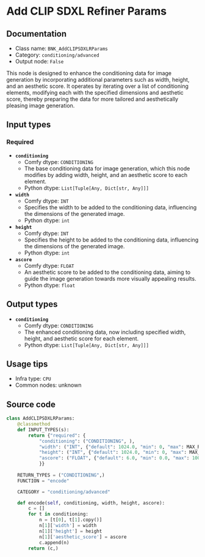 # Add CLIP SDXL Refiner Params
## Documentation
- Class name: `BNK_AddCLIPSDXLRParams`
- Category: `conditioning/advanced`
- Output node: `False`

This node is designed to enhance the conditioning data for image generation by incorporating additional parameters such as width, height, and an aesthetic score. It operates by iterating over a list of conditioning elements, modifying each with the specified dimensions and aesthetic score, thereby preparing the data for more tailored and aesthetically pleasing image generation.
## Input types
### Required
- **`conditioning`**
    - Comfy dtype: `CONDITIONING`
    - The base conditioning data for image generation, which this node modifies by adding width, height, and an aesthetic score to each element.
    - Python dtype: `List[Tuple[Any, Dict[str, Any]]]`
- **`width`**
    - Comfy dtype: `INT`
    - Specifies the width to be added to the conditioning data, influencing the dimensions of the generated image.
    - Python dtype: `int`
- **`height`**
    - Comfy dtype: `INT`
    - Specifies the height to be added to the conditioning data, influencing the dimensions of the generated image.
    - Python dtype: `int`
- **`ascore`**
    - Comfy dtype: `FLOAT`
    - An aesthetic score to be added to the conditioning data, aiming to guide the image generation towards more visually appealing results.
    - Python dtype: `float`
## Output types
- **`conditioning`**
    - Comfy dtype: `CONDITIONING`
    - The enhanced conditioning data, now including specified width, height, and aesthetic score for each element.
    - Python dtype: `List[Tuple[Any, Dict[str, Any]]]`
## Usage tips
- Infra type: `CPU`
- Common nodes: unknown


## Source code
```python
class AddCLIPSDXLRParams:
    @classmethod
    def INPUT_TYPES(s):
        return {"required": {
            "conditioning": ("CONDITIONING", ),
            "width": ("INT", {"default": 1024.0, "min": 0, "max": MAX_RESOLUTION}),
            "height": ("INT", {"default": 1024.0, "min": 0, "max": MAX_RESOLUTION}),
            "ascore": ("FLOAT", {"default": 6.0, "min": 0.0, "max": 1000.0, "step": 0.01}),
            }}
    
    RETURN_TYPES = ("CONDITIONING",)
    FUNCTION = "encode"

    CATEGORY = "conditioning/advanced"

    def encode(self, conditioning, width, height, ascore):
        c = []
        for t in conditioning:
            n = [t[0], t[1].copy()]
            n[1]['width'] = width
            n[1]['height'] = height
            n[1]['aesthetic_score'] = ascore
            c.append(n)
        return (c,)

```
